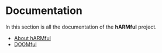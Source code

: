 # Documentation
In this section is all the documentation of the **hARMful** project.

* [About hARMful](./hARMful.md)
* [DOOMful](./DOOMful/README.md)
